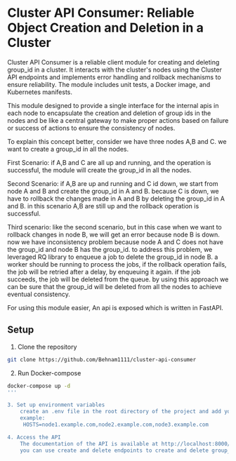 # Cluster API Consumer: Reliable Object Creation and Deletion in a Cluster

Cluster API Consumer is a reliable client module for creating and deleting group_id in a cluster. It interacts with the cluster's nodes using the Cluster API endpoints and implements error handling and rollback mechanisms to ensure reliability. The module includes unit tests, a Docker image, and Kubernetes manifests.

This module designed to provide a single interface for the internal apis in each node to encapsulate the creation and deletion of group ids in the nodes and be like a central gateway to make proper actions based on failure or success of actions to ensure the consistency of nodes.

To explain this concept better, consider we have three nodes A,B and C. we want to create a group_id in all the nodes.

First Scenario: if A,B and C are all up and running, and the operation is successful, the module will create the group_id in all the nodes.

Second Scenario: if A,B are up and running and C id down, we start from node A and B and create the group_id in A and B. because C is down, we have to rollback the changes made in A and B by deleting the group_id in A and B.
in this scenario A,B are still up and the rollback operation is successful.

Third scenario: like the second scenario, but in this case when we want to rollback changes in node B, we will get an error because node B is down. now we have inconsistency problem because node A and C does not have the group_id and node B has the group_id. to address this problem, we leveraged RQ library to enqueue a job to delete the group_id in node B. a worker should be running to process the jobs, if the rollback operation fails, the job will be retried after a delay, by enqueuing it again. if the job succeeds, the job will be deleted from the queue. by using this approach we can be sure that the group_id will be deleted from all the nodes to achieve eventual consistency.

For using this module easier, An api is exposed which is written in FastAPI.

## Setup

1. Clone the repository

```bash
git clone https://github.com/Behnam1111/cluster-api-consumer

```

2. Run Docker-compose
```bash
docker-compose up -d
'''

3. Set up environment variables
    create an .env file in the root directory of the project and add your endpoints variables:
    example:
     HOSTS=node1.example.com,node2.example.com,node3.example.com

4. Access the API
    The documentation of the API is available at http://localhost:8000/docs
    you can use create and delete endpoints to create and delete group_id in the cluster.




